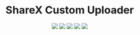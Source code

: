 <h1 align="center">ShareX Custom Uploader</h1>

<p align="center">

<img src="https://img.shields.io/badge/made%20by-helldoodle-blue.svg" >

<img src="https://badges.frapsoft.com/os/v1/open-source.svg?v=103" >

<img src="https://img.shields.io/github/stars/helldoodle-dev/sharex_custom-uploader.svg?style=flat">

<img src="https://img.shields.io/github/languages/top/helldoodle-dev/sharex_custom-uploader.svg">

<img src="https://img.shields.io/github/issues/helldoodle-dev/sharex_custom-uploader.svg">
</p>
